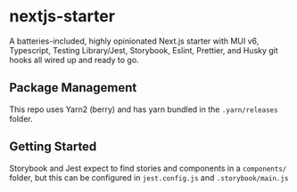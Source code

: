 nextjs-starter
===

A batteries-included, highly opinionated Next.js starter with MUI v6, Typescript, Testing Library/Jest, Storybook, Eslint, Prettier, and Husky git hooks all wired up and ready to go.

## Package Management
This repo uses Yarn2 (berry) and has yarn bundled in the `.yarn/releases` folder.

## Getting Started

Storybook and Jest expect to find stories and components in a `components/` folder, but this can be configured in
`jest.config.js` and `.storybook/main.js`

